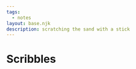 ```yaml
---
tags:
  - notes
layout: base.njk
description: scratching the sand with a stick
---
```


# Scribbles

